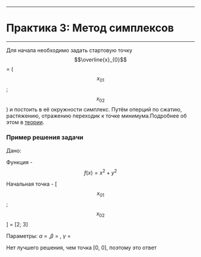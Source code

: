 ___
# Практика 3: Метод симплексов
___
Для начала необходимо задать стартовую точку $$\overline{x}_{0}$$ = ($$x_01$$; $$x_02$$) и постоить в её окружности симплекс. Путём оперций по сжатию, растяжению, отражению переходик к точке минимума.Подробнее об этом в [теории](14.md).

### Пример решения задачи

Дано: 

Функция - $$f(x) = x^2+y^2$$ 

Начальная точка - [$$x_01$$; $$x_02$$] = [2; 3]

Параметры: $\alpha$ = ,$\beta$ = , $\gamma$ = 


Нет лучшего решения, чем точка [0, 0], поэтому это ответ
